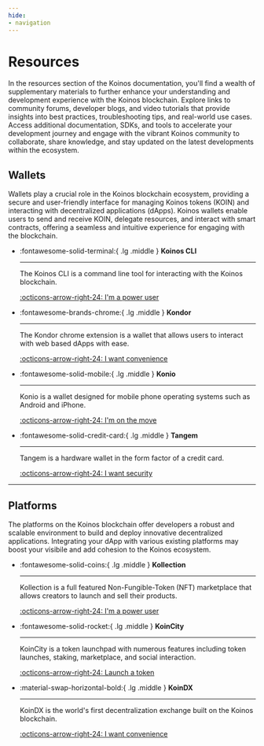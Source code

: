 ```yaml
---
hide:
- navigation
---
```


# Resources
In the resources section of the Koinos documentation, you'll find a wealth of supplementary materials to further enhance your understanding and development experience with the Koinos blockchain. Explore links to community forums, developer blogs, and video tutorials that provide insights into best practices, troubleshooting tips, and real-world use cases. Access additional documentation, SDKs, and tools to accelerate your development journey and engage with the vibrant Koinos community to collaborate, share knowledge, and stay updated on the latest developments within the ecosystem.

## Wallets
Wallets play a crucial role in the Koinos blockchain ecosystem, providing a secure and user-friendly interface for managing Koinos tokens (KOIN) and interacting with decentralized applications (dApps). Koinos wallets enable users to send and receive KOIN, delegate resources, and interact with smart contracts, offering a seamless and intuitive experience for engaging with the blockchain.

<div class="grid cards" markdown>

-   :fontawesome-solid-terminal:{ .lg .middle } __Koinos CLI__

    ---

    The Koinos CLI is a command line tool for interacting with the Koinos blockchain.

    [:octicons-arrow-right-24: I'm a power user](https://github.com/koinos/koinos-cli)

-   :fontawesome-brands-chrome:{ .lg .middle } __Kondor__

    ---

    The Kondor chrome extension is a wallet that allows users to interact with web based dApps with ease.

    [:octicons-arrow-right-24: I want convenience](https://chromewebstore.google.com/detail/ghipkefkpgkladckmlmdnadmcchefhjl)

-   :fontawesome-solid-mobile:{ .lg .middle } __Konio__

    ---

    Konio is a wallet designed for mobile phone operating systems such as Android and iPhone.

    [:octicons-arrow-right-24: I'm on the move](https://konio.io/)

-   :fontawesome-solid-credit-card:{ .lg .middle } __Tangem__

    ---

    Tangem is a hardware wallet in the form factor of a credit card.

    [:octicons-arrow-right-24: I want security](https://tangem.com/)
</div>

---
## Platforms
The platforms on the Koinos blockchain offer developers a robust and scalable environment to build and deploy innovative decentralized applications. Integrating your dApp with various existing platforms may boost your visibile and add cohesion to the Koinos ecosystem.

<div class="grid cards" markdown>

-   :fontawesome-solid-coins:{ .lg .middle } __Kollection__

    ---

    Kollection is a full featured Non-Fungible-Token (NFT) marketplace that allows creators to launch and sell their products.

    [:octicons-arrow-right-24: I'm a power user](https://kollection.app/)

-   :fontawesome-solid-rocket:{ .lg .middle } __KoinCity__

    ---

    KoinCity is a token launchpad with numerous features including token launches, staking, marketplace, and social interaction.

    [:octicons-arrow-right-24: Launch a token](https://koincity.com/)

-   :material-swap-horizontal-bold:{ .lg .middle } __KoinDX__

    ---

    KoinDX is the world's first decentralization exchange built on the Koinos blockchain.

    [:octicons-arrow-right-24: I want convenience](https://koindx.com/)
</div>